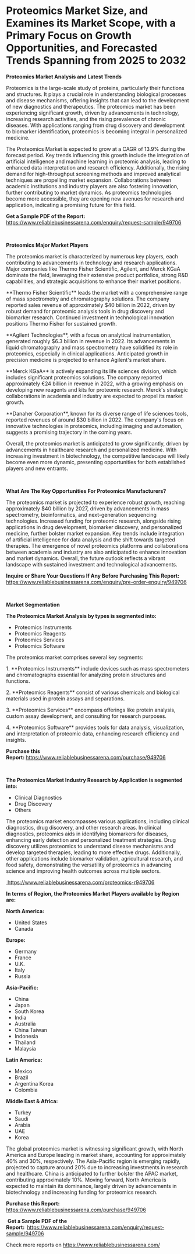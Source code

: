 <p><h1>Proteomics Market Size, and Examines its Market Scope, with a Primary Focus on Growth Opportunities, and Forecasted Trends Spanning from 2025 to 2032</h1></p><p><strong>Proteomics Market Analysis and Latest Trends</strong></p>
<p><p>Proteomics is the large-scale study of proteins, particularly their functions and structures. It plays a crucial role in understanding biological processes and disease mechanisms, offering insights that can lead to the development of new diagnostics and therapeutics. The proteomics market has been experiencing significant growth, driven by advancements in technology, increasing research activities, and the rising prevalence of chronic diseases. With applications ranging from drug discovery and development to biomarker identification, proteomics is becoming integral in personalized medicine.</p><p>The Proteomics Market is expected to grow at a CAGR of 13.9% during the forecast period. Key trends influencing this growth include the integration of artificial intelligence and machine learning in proteomic analysis, leading to enhanced data interpretation and research efficiency. Additionally, the rising demand for high-throughput screening methods and improved analytical techniques are propelling market expansion. Collaborations between academic institutions and industry players are also fostering innovation, further contributing to market dynamics. As proteomics technologies become more accessible, they are opening new avenues for research and application, indicating a promising future for this field.</p></p>
<p><strong>Get a Sample PDF of the Report:&nbsp;</strong> <a href="https://www.reliablebusinessarena.com/enquiry/request-sample/949706?utm_campaign=3042&utm_medium=2&utm_source=Github&utm_content=ia&utm_term=06032025&utm_id=proteomics">https://www.reliablebusinessarena.com/enquiry/request-sample/949706</a></p>
<p>&nbsp;</p>
<p><strong>Proteomics Major Market Players</strong></p>
<p><p>The proteomics market is characterized by numerous key players, each contributing to advancements in technology and research applications. Major companies like Thermo Fisher Scientific, Agilent, and Merck KGaA dominate the field, leveraging their extensive product portfolios, strong R&D capabilities, and strategic acquisitions to enhance their market positions.</p><p>**Thermo Fisher Scientific** leads the market with a comprehensive range of mass spectrometry and chromatography solutions. The company reported sales revenue of approximately $40 billion in 2022, driven by robust demand for proteomic analysis tools in drug discovery and biomarker research. Continued investment in technological innovation positions Thermo Fisher for sustained growth.</p><p>**Agilent Technologies**, with a focus on analytical instrumentation, generated roughly $6.3 billion in revenue in 2022. Its advancements in liquid chromatography and mass spectrometry have solidified its role in proteomics, especially in clinical applications. Anticipated growth in precision medicine is projected to enhance Agilent's market share.</p><p>**Merck KGaA** is actively expanding its life sciences division, which includes significant proteomics solutions. The company reported approximately €24 billion in revenue in 2022, with a growing emphasis on developing new reagents and kits for proteomic research. Merck's strategic collaborations in academia and industry are expected to propel its market growth.</p><p>**Danaher Corporation**, known for its diverse range of life sciences tools, reported revenues of around $30 billion in 2022. The company's focus on innovative technologies in proteomics, including imaging and automation, suggests a promising trajectory in the coming years.</p><p>Overall, the proteomics market is anticipated to grow significantly, driven by advancements in healthcare research and personalized medicine. With increasing investment in biotechnology, the competitive landscape will likely become even more dynamic, presenting opportunities for both established players and new entrants.</p></p>
<p>&nbsp;</p>
<p><strong>What Are The Key Opportunities For Proteomics Manufacturers?</strong></p>
<p><p>The proteomics market is projected to experience robust growth, reaching approximately $40 billion by 2027, driven by advancements in mass spectrometry, bioinformatics, and next-generation sequencing technologies. Increased funding for proteomic research, alongside rising applications in drug development, biomarker discovery, and personalized medicine, further bolster market expansion. Key trends include integration of artificial intelligence for data analysis and the shift towards targeted therapies. The emergence of novel proteomics platforms and collaborations between academia and industry are also anticipated to enhance innovation and market dynamics. Overall, the future outlook reflects a vibrant landscape with sustained investment and technological advancements.</p></p>
<p><strong>Inquire or Share Your Questions If Any Before Purchasing This Report:</strong> <a href="https://www.reliablebusinessarena.com/enquiry/pre-order-enquiry/949706?utm_campaign=3042&utm_medium=2&utm_source=Github&utm_content=ia&utm_term=06032025&utm_id=proteomics">https://www.reliablebusinessarena.com/enquiry/pre-order-enquiry/949706</a></p>
<p>&nbsp;</p>
<p><strong>Market Segmentation</strong></p>
<p><strong>The Proteomics Market Analysis by types is segmented into:</strong></p>
<p><ul><li>Proteomics Instruments</li><li>Proteomics Reagents</li><li>Proteomics Services</li><li>Proteomics Software</li></ul></p>
<p><p>The proteomics market comprises several key segments: </p><p>1. **Proteomics Instruments** include devices such as mass spectrometers and chromatographs essential for analyzing protein structures and functions.</p><p>   </p><p>2. **Proteomics Reagents** consist of various chemicals and biological materials used in protein assays and separations.</p><p>3. **Proteomics Services** encompass offerings like protein analysis, custom assay development, and consulting for research purposes.</p><p>4. **Proteomics Software** provides tools for data analysis, visualization, and interpretation of proteomic data, enhancing research efficiency and insights.</p></p>
<p><strong>Purchase this Report:&nbsp;</strong><a href="https://www.reliablebusinessarena.com/purchase/949706?utm_campaign=3042&utm_medium=2&utm_source=Github&utm_content=ia&utm_term=06032025&utm_id=proteomics">https://www.reliablebusinessarena.com/purchase/949706</a></p>
<p>&nbsp;</p>
<p><strong>The Proteomics Market Industry Research by Application is segmented into:</strong></p>
<p><ul><li>Clinical Diagnostics</li><li>Drug Discovery</li><li>Others</li></ul></p>
<p><p>The proteomics market encompasses various applications, including clinical diagnostics, drug discovery, and other research areas. In clinical diagnostics, proteomics aids in identifying biomarkers for diseases, enhancing early detection and personalized treatment strategies. Drug discovery utilizes proteomics to understand disease mechanisms and develop targeted therapies, leading to more effective drugs. Additionally, other applications include biomarker validation, agricultural research, and food safety, demonstrating the versatility of proteomics in advancing science and improving health outcomes across multiple sectors.</p></p>
<p><a href="https://www.reliablebusinessarena.com/proteomics-r949706?utm_campaign=3042&utm_medium=2&utm_source=Github&utm_content=ia&utm_term=06032025&utm_id=proteomics">&nbsp;https://www.reliablebusinessarena.com/proteomics-r949706</a></p>
<p><strong>In terms of Region, the Proteomics Market Players available by Region are:</strong></p>
<p>
    <p> <strong> North America: </strong>
        <ul>
            <li>United States</li>
            <li>Canada</li>
        </ul>
        </p> 
    <p> <strong> Europe: </strong>
        <ul>
            <li>Germany</li>
            <li>France</li>
            <li>U.K.</li>
            <li>Italy</li>
            <li>Russia</li>
        </ul>
        </p> 
    <p> <strong> Asia-Pacific: </strong>
        <ul>
            <li>China</li>
            <li>Japan</li>
            <li>South Korea</li>
            <li>India</li>
            <li>Australia</li>
            <li>China Taiwan</li>
            <li>Indonesia</li>
            <li>Thailand</li>
            <li>Malaysia</li>
        </ul>
        </p> 
    <p> <strong> Latin America: </strong>
        <ul>
            <li>Mexico</li>
            <li>Brazil</li>
            <li>Argentina Korea</li>
            <li>Colombia</li>
        </ul>
        </p> 
    <p> <strong> Middle East & Africa: </strong>
        <ul>
            <li>Turkey</li>
            <li>Saudi</li>
            <li>Arabia</li>
            <li>UAE</li>
            <li>Korea</li>
        </ul>
    </p>
    </p>
<p><p>The global proteomics market is witnessing significant growth, with North America and Europe leading in market share, accounting for approximately 40% and 30%, respectively. The Asia-Pacific region is emerging rapidly, projected to capture around 20% due to increasing investments in research and healthcare. China is anticipated to further bolster the APAC market, contributing approximately 10%. Moving forward, North America is expected to maintain its dominance, largely driven by advancements in biotechnology and increasing funding for proteomics research.</p></p>
<p><strong>Purchase this Report: </strong><a href="https://www.reliablebusinessarena.com/purchase/949706?utm_campaign=3042&utm_medium=2&utm_source=Github&utm_content=ia&utm_term=06032025&utm_id=proteomics">https://www.reliablebusinessarena.com/purchase/949706</a></p>
<p>&nbsp;<strong>Get a Sample PDF of the Report:&nbsp;&nbsp;</strong><a href="https://www.reliablebusinessarena.com/enquiry/request-sample/949706?utm_campaign=3042&utm_medium=2&utm_source=Github&utm_content=ia&utm_term=06032025&utm_id=proteomics">https://www.reliablebusinessarena.com/enquiry/request-sample/949706</a></p>
<p><strong></strong></p>
<p>Check more reports on <a href="https://www.reliablebusinessarena.com/?utm_campaign=3042&utm_medium=2&utm_source=Github&utm_content=ia&utm_term=06032025&utm_id=proteomics">https://www.reliablebusinessarena.com/</a></p>
